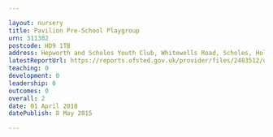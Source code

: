 ```yaml
---

layout: nursery
title: Pavilion Pre-School Playgroup
urn: 311302
postcode: HD9 1TB
address: Hepworth and Scholes Youth Club, Whitewells Road, Scholes, Holmfirth, West Yorkshire, HD9 1TB
latestReportUrl: https://reports.ofsted.gov.uk/provider/files/2483512/urn/311302.pdf
teaching: 0
development: 0
leadership: 0
outcomes: 0
overall: 2
date: 01 April 2018 
datePublish: 8 May 2015

---
```

